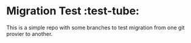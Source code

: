 # Migration Test :test-tube:

This is a simple repo with some branches to test migration from one git provier to another.